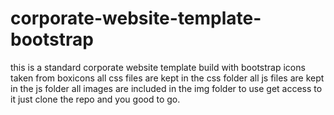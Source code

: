 # corporate-website-template-bootstrap

this is a standard corporate website template build with bootstrap
icons taken from boxicons
all css files are kept in the css folder
all js files are kept in the js folder
all images are included in the img folder
to use get access to it just clone the repo and you good to go.
